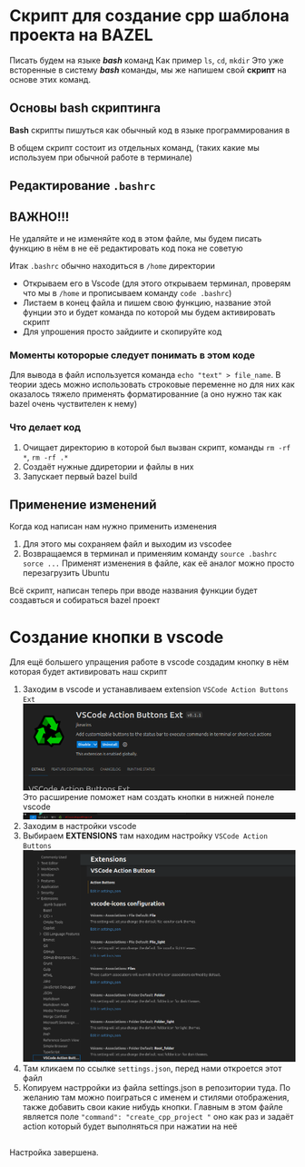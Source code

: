 # Скрипт для создание cpp шаблона проекта на BAZEL

Писать будем на языке ***bash*** команд
Как пример `ls`, `cd`, `mkdir`
Это уже всторенные в систему ***bash*** команды,
мы же напишем свой **скрипт** на основе этих команд.

##  Основы **bash** скриптинга

**Bash** скрипты пишуться как обычный код в языке программирования
в

В общем скрипт состоит из отдельных команд,
(таких какие мы используем при обычной работе в терминале)


## Редактирование `.bashrc`
## **ВАЖНО!!!** 

Не удаляйте и не изменяйте код в этом файле, 
мы будем писать функцию в нём в не её редактировать код пока не советую 


Итак `.bashrc` обычно находиться в `/home` директории
- Открываем его в Vscode (для этого открываем терминал, проверям  что мы в `/home` и прописываем команду `code .bashrc`)
- Листаем в конец файла и пишем свою функцию, название этой фунции это и будет команда  по которой мы будем активировать скрипт
- Для упрошения просто зайдиите и скопируйте код

### Моменты которорые следует понимать в этом коде

Для вывода в файл используется команда `echo "text" > file_name`. В теории здесь можно использовать строковые переменне но для них как оказалось тяжело применять форматированние (а оно нужно так как bazel очень чуствителен к нему)  

### Что делает код

1. Очищает директорию в которой был вызван скрипт, команды `rm -rf *`, `rm -rf .*`
2. Создаёт нужные ддиретории и файлы в них
3. Запускает первый bazel build 

## Применение изменений

Когда код написан нам нужно применить изменения

1. Для этого мы сохраняем файл и выходим из vscodee
2. Возвращаемся в терминал и применяим команду `source .bashrc`
 `sorce ...` Применят изменения в файле, как её аналог можно просто перезагрузить Ubuntu

Всё скрипт, написан теперь при вводе названия функции будет создавться и собираться bazel проект 
 
 # Создание кнопки в vscode 

 Для ещё большего упращения работе в vscode создадим кнопку в нём которая будет активировать наш скрипт

 1. Заходим в vscode и устанавливаем extension `VSCode Action Buttons Ext` ![Пример](https://github.com/NikitaKonturov/repository_for_training/blob/branchToscript/create_cpp_project_script/img/Action_Buttons.png)
 Это расширение поможет нам создать кнопки в нижней понеле vscode 
 ![Пример](https://github.com/NikitaKonturov/repository_for_training/blob/branchToscript/create_cpp_project_script/img/UnderPanel.png)
 2. Заходим в настройки vscode
 3. Выбираем **EXTENSIONS** там находим настройку `VSCode Action Buttons`
 ![Пример](https://github.com/NikitaKonturov/repository_for_training/blob/branchToscript/create_cpp_project_script/img/ExempleToSettings.png)
 4. Там кликаем по ссылке `settings.json`, перед нами откроется этот файл 
 5. Копируем настрройки из файла settings.json в репозитории туда. По желанию там можно поиграться с именем и стилями отображения, также добавить свои какие нибудь кнопки.
 Главным в этом файле является поле `"command": "create_cpp_project "` оно как раз и задаёт action который будет выполняться при нажатии на неё

##

Настройка завершена.
